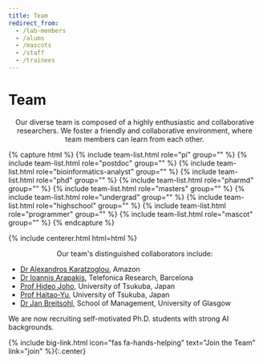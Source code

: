```yaml
---
title: Team
redirect_from:
  - /lab-members
  - /alums
  - /mascots
  - /staff
  - /trainees
---
```


# <i class="fas fa-users"></i>Team

<p style="text-align: center;">
Our diverse team is composed of a highly enthusiastic and collaborative researchers. We foster a friendly and collaborative environment, where team members can learn from each other.
</p>

{% capture html %}
{% include team-list.html role="pi" group="" %}
{% include team-list.html role="postdoc" group="" %}
{% include team-list.html role="bioinformatics-analyst" group="" %}
{% include team-list.html role="phd" group="" %}
{% include team-list.html role="pharmd" group="" %}
{% include team-list.html role="masters" group="" %}
{% include team-list.html role="undergrad" group="" %}
{% include team-list.html role="highschool" group="" %}
{% include team-list.html role="programmer" group="" %}
{% include team-list.html role="mascot" group="" %}
{% endcapture %}

{% include centerer.html html=html %}
<p style="text-align: center;">
Our team's distinguished collaborators include:
<ul>
  <li><a href="https://alexiskz.wordpress.com/" target="_blank">Dr Alexandros Karatzoglou</a>, Amazon</li>
  <li><a href="https://iarapakis.github.io/">Dr Ioannis Arapakis</a>, Telefonica Research, Barcelona</li>
  <li><a href="https://joholab.slis.tsukuba.ac.jp/">Prof Hideo Joho</a>, University of Tsukuba, Japan</li>
  <li><a href="https://ii-research-yu.github.io/">Prof Haitao-Yu</a>, University of Tsukuba, Japan</li>
  <li><a href="https://www.linkedin.com/in/jan-breitsohl-34807226/">Dr Jan Breitsohl</a>, School of Management, University of Glasgow</li>
</ul>
</p>

<!-- section break -->

We are now recruiting self-motivated Ph.D. students with strong AI backgrounds.

{%
  include big-link.html
  icon="fas fa-hands-helping"
  text="Join the Team"
  link="join"
%}{:.center}


<!-- section break -->





<!-- section break -->
<!-- 
{%
  include figure.html
  image="images/team/group.jpg"
  caption="Mangul Lab Research Group"
  width="100%" 
%} -->
